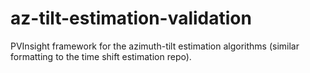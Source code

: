 # az-tilt-estimation-validation
PVInsight framework for the azimuth-tilt estimation algorithms (similar formatting to the time shift estimation repo).
